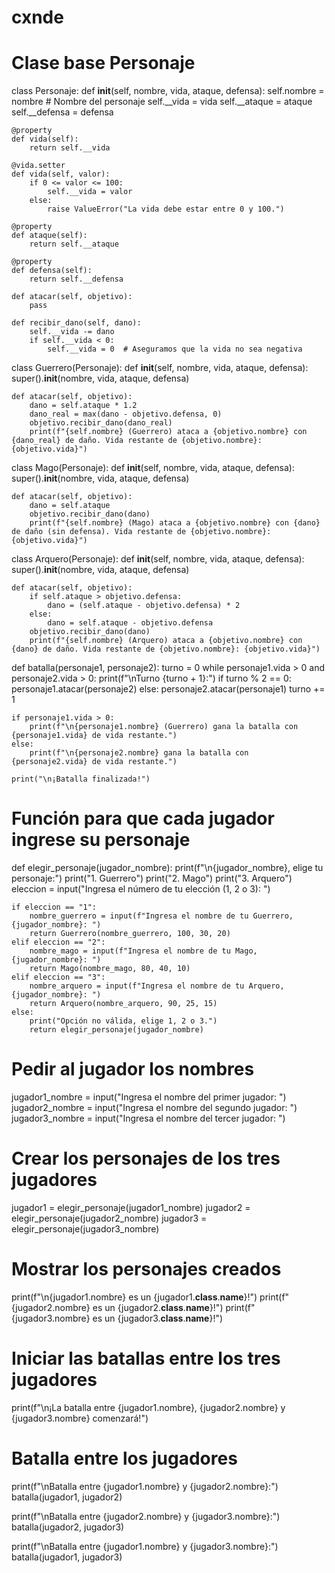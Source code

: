 # cxnde

# Clase base Personaje
class Personaje:
    def __init__(self, nombre, vida, ataque, defensa):
        self.nombre = nombre  # Nombre del personaje
        self.__vida = vida
        self.__ataque = ataque
        self.__defensa = defensa
    
    @property
    def vida(self):
        return self.__vida

    @vida.setter
    def vida(self, valor):
        if 0 <= valor <= 100:
            self.__vida = valor
        else:
            raise ValueError("La vida debe estar entre 0 y 100.")
    
    @property
    def ataque(self):
        return self.__ataque
    
    @property
    def defensa(self):
        return self.__defensa

    def atacar(self, objetivo):
        pass

    def recibir_dano(self, dano):
        self.__vida -= dano
        if self.__vida < 0:
            self.__vida = 0  # Aseguramos que la vida no sea negativa

class Guerrero(Personaje):
    def __init__(self, nombre, vida, ataque, defensa):
        super().__init__(nombre, vida, ataque, defensa)

    def atacar(self, objetivo):
        dano = self.ataque * 1.2
        dano_real = max(dano - objetivo.defensa, 0)
        objetivo.recibir_dano(dano_real)
        print(f"{self.nombre} (Guerrero) ataca a {objetivo.nombre} con {dano_real} de daño. Vida restante de {objetivo.nombre}: {objetivo.vida}")


class Mago(Personaje):
    def __init__(self, nombre, vida, ataque, defensa):
        super().__init__(nombre, vida, ataque, defensa)

    def atacar(self, objetivo):
        dano = self.ataque
        objetivo.recibir_dano(dano)
        print(f"{self.nombre} (Mago) ataca a {objetivo.nombre} con {dano} de daño (sin defensa). Vida restante de {objetivo.nombre}: {objetivo.vida}")


class Arquero(Personaje):
    def __init__(self, nombre, vida, ataque, defensa):
        super().__init__(nombre, vida, ataque, defensa)

    def atacar(self, objetivo):
        if self.ataque > objetivo.defensa:
            dano = (self.ataque - objetivo.defensa) * 2
        else:
            dano = self.ataque - objetivo.defensa
        objetivo.recibir_dano(dano)
        print(f"{self.nombre} (Arquero) ataca a {objetivo.nombre} con {dano} de daño. Vida restante de {objetivo.nombre}: {objetivo.vida}")


def batalla(personaje1, personaje2):
    turno = 0
    while personaje1.vida > 0 and personaje2.vida > 0:
        print(f"\nTurno {turno + 1}:")
        if turno % 2 == 0:
            personaje1.atacar(personaje2)
        else:
            personaje2.atacar(personaje1)
        turno += 1

    if personaje1.vida > 0:
        print(f"\n{personaje1.nombre} (Guerrero) gana la batalla con {personaje1.vida} de vida restante.")
    else:
        print(f"\n{personaje2.nombre} gana la batalla con {personaje2.vida} de vida restante.")

    print("\n¡Batalla finalizada!")


# Función para que cada jugador ingrese su personaje
def elegir_personaje(jugador_nombre):
    print(f"\n{jugador_nombre}, elige tu personaje:")
    print("1. Guerrero")
    print("2. Mago")
    print("3. Arquero")
    eleccion = input("Ingresa el número de tu elección (1, 2 o 3): ")
    
    if eleccion == "1":
        nombre_guerrero = input(f"Ingresa el nombre de tu Guerrero, {jugador_nombre}: ")
        return Guerrero(nombre_guerrero, 100, 30, 20)
    elif eleccion == "2":
        nombre_mago = input(f"Ingresa el nombre de tu Mago, {jugador_nombre}: ")
        return Mago(nombre_mago, 80, 40, 10)
    elif eleccion == "3":
        nombre_arquero = input(f"Ingresa el nombre de tu Arquero, {jugador_nombre}: ")
        return Arquero(nombre_arquero, 90, 25, 15)
    else:
        print("Opción no válida, elige 1, 2 o 3.")
        return elegir_personaje(jugador_nombre)

# Pedir al jugador los nombres
jugador1_nombre = input("Ingresa el nombre del primer jugador: ")
jugador2_nombre = input("Ingresa el nombre del segundo jugador: ")
jugador3_nombre = input("Ingresa el nombre del tercer jugador: ")

# Crear los personajes de los tres jugadores
jugador1 = elegir_personaje(jugador1_nombre)
jugador2 = elegir_personaje(jugador2_nombre)
jugador3 = elegir_personaje(jugador3_nombre)

# Mostrar los personajes creados
print(f"\n{jugador1.nombre} es un {jugador1.__class__.__name__}!")
print(f"{jugador2.nombre} es un {jugador2.__class__.__name__}!")
print(f"{jugador3.nombre} es un {jugador3.__class__.__name__}!")

# Iniciar las batallas entre los tres jugadores
print(f"\n¡La batalla entre {jugador1.nombre}, {jugador2.nombre} y {jugador3.nombre} comenzará!")

# Batalla entre los jugadores
print(f"\nBatalla entre {jugador1.nombre} y {jugador2.nombre}:")
batalla(jugador1, jugador2)

print(f"\nBatalla entre {jugador2.nombre} y {jugador3.nombre}:")
batalla(jugador2, jugador3)

print(f"\nBatalla entre {jugador1.nombre} y {jugador3.nombre}:")
batalla(jugador1, jugador3)
